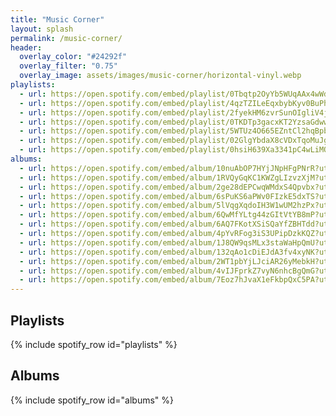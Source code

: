 ```yaml
---
title: "Music Corner"
layout: splash
permalink: /music-corner/
header:
  overlay_color: "#24292f"
  overlay_filter: "0.75"
  overlay_image: assets/images/music-corner/horizontal-vinyl.webp
playlists:
  - url: https://open.spotify.com/embed/playlist/0Tbqtp2OyYb5WUqAAx4wWd?utm_source=generator&theme=0
  - url: https://open.spotify.com/embed/playlist/4qzTZILeEqxbybKyv0BuPh?utm_source=generator&theme=0
  - url: https://open.spotify.com/embed/playlist/2fyekHM6zvrSunOIgliV4j?utm_source=generator&theme=0
  - url: https://open.spotify.com/embed/playlist/0TKDTp3gacxKT2YzsaGdww?utm_source=generator&theme=0
  - url: https://open.spotify.com/embed/playlist/5WTUz4O665EZntCl2hqBpb?utm_source=generator&theme=0
  - url: https://open.spotify.com/embed/playlist/02GlgYbdaX8cVDxTqoMuJg?utm_source=generator&theme=0
  - url: https://open.spotify.com/embed/playlist/0hsiH639Xa3341pC4wLiMO?utm_source=generator&theme=0
albums:
  - url: https://open.spotify.com/embed/album/10nuAbOP7HYjJNpHFgPNrR?utm_source=generator&theme=0   # Tchaikovsky: Violin Concerto·Pyotr Ilyich Tchaikovsky
  - url: https://open.spotify.com/embed/album/1RVQyGqKC1KWZgLIzvzXjM?utm_source=generator&theme=0   # Anne-Sophie Mutter & Herbert von Karajan: The Solo Concertos·Herbert von Karajan
  - url: https://open.spotify.com/embed/album/2ge28dEPCwqWMdxS4Qpvbx?utm_source=generator&theme=0   # Bach: Cello Suites, BWV 1007 - 1012·Johann Sebastian Bach
  - url: https://open.spotify.com/embed/album/6sPuKS6aPWv0FIzkE5dxTS?utm_source=generator&theme=0   # J.S. Bach: Violin Concertos·Johann Sebastian Bach
  - url: https://open.spotify.com/embed/album/5lVqgXqdoIH3W1wUM2hzPx?utm_source=generator&theme=0   # Rachmaninov: Piano Concerto No.2·Sergei Rachmaninoff
  - url: https://open.spotify.com/embed/album/6QwMfYLtg44zGItVtYB8mP?utm_source=generator&theme=0   # Beethoven: Symphony Nos.5 & 6·Ludwig van Beethoven
  - url: https://open.spotify.com/embed/album/6AQ7FKotXSiSQaYfZBHTdd?utm_source=generator&theme=0   # Mahler: Symphony No.1·Gustav Mahler
  - url: https://open.spotify.com/embed/album/4pYvRFog3iS3UPipDzkKQZ?utm_source=generator&theme=0   # La Búsqueda (Remastered 2014)·Paco de Lucía
  - url: https://open.spotify.com/embed/album/1J8QW9qsMLx3staWaHpQmU?utm_source=generator&theme=0   # Led Zeppelin (Remaster)·Led Zeppelin
  - url: https://open.spotify.com/embed/album/132qAo1cDiEJdA3fv4xyNK?utm_source=generator&theme=0   # Paranoid (2009 Remastered Version)·Black Sabbath
  - url: https://open.spotify.com/embed/album/2WT1pbYjLJciAR26yMebkH?utm_source=generator&theme=0   # The Dark Side Of The Moon (2011 Remastered Version)·Pink Floyd
  - url: https://open.spotify.com/embed/album/4vIJFprkZ7vyN6nhcBgQmG?utm_source=generator&theme=0   # Blue Train (Expanded Edition)·John Coltrane
  - url: https://open.spotify.com/embed/album/7Eoz7hJvaX1eFkbpQxC5PA?utm_source=generator&theme=0   # A Love Supreme·John Coltrane
---
```


## Playlists

{% include spotify_row id="playlists" %}

## Albums

{% include spotify_row id="albums" %}

